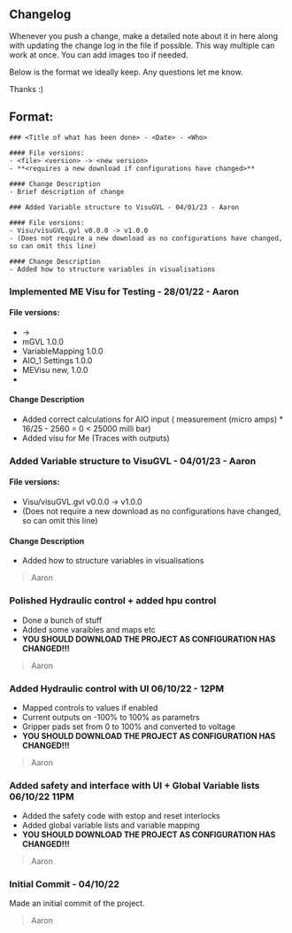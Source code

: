## Changelog
Whenever you push a change, make a detailed note about it in here along with updating the change log in the file if possible. This way multiple can work at once. You can add images too if needed.

Below is the format we ideally keep. Any questions let me know.

Thanks :)

## Format:

```
### <Title of what has been done> - <Date> - <Who>

#### File versions: 
- <file> <version> -> <new version>
- **<requires a new download if configurations have changed>**

#### Change Description
- Brief description of change

```

```
### Added Variable structure to VisuGVL - 04/01/23 - Aaron

#### File versions: 
- Visu/visuGVL.gvl v0.0.0 -> v1.0.0
- (Does not require a new download as no configurations have changed, so can omit this line)

#### Change Description
- Added how to structure variables in visualisations

```

### Implemented ME Visu for Testing - 28/01/22 - Aaron
#### File versions: 
- <file> <version> -> <new version>
- mGVL 1.0.0
- VariableMapping 1.0.0
- AIO_1 Settings 1.0.0
- MEVisu new, 1.0.0
- **<requires a new download if configurations have changed>**

#### Change Description
- Added correct calculations for AIO input ( measurement (micro amps) * 16/25 - 2560 = 0 < 25000 milli bar) 
- Added visu for Me (Traces with outputs)
### Added Variable structure to VisuGVL - 04/01/23 - Aaron

#### File versions: 
- Visu/visuGVL.gvl v0.0.0 -> v1.0.0
- (Does not require a new download as no configurations have changed, so can omit this line)

#### Change Description
- Added how to structure variables in visualisations



> Aaron

### Polished Hydraulic control + added hpu control
- Done a bunch of stuff
- Added some varaibles and maps etc
-  **YOU SHOULD DOWNLOAD THE PROJECT AS CONFIGURATION HAS CHANGED!!!**

> Aaron 
### Added Hydraulic control with UI 06/10/22 - 12PM
- Mapped controls to values if enabled
- Current outputs on -100% to 100% as parametrs
- Gripper pads set from 0 to 100% and converted to voltage
- **YOU SHOULD DOWNLOAD THE PROJECT AS CONFIGURATION HAS CHANGED!!!**

> Aaron


### Added safety and interface with UI + Global Variable lists 06/10/22 11PM
- Added the safety code with estop and reset interlocks
- Added global variable lists and variable mapping
- **YOU SHOULD DOWNLOAD THE PROJECT AS CONFIGURATION HAS CHANGED!!!**

> Aaron

### Initial Commit - 04/10/22
Made an initial commit of the project. 

> Aaron


